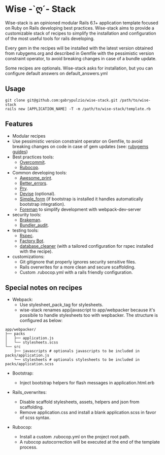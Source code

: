 # Wise -\`ღ´- Stack

Wise-stack is an opinioned modular Rails 6.1+ application template focused on Ruby on Rails developing
best practices.
Wise-stack aims to provide a customizable stack of recipes to simplify the installation
and configuration of the most useful tools for rails developing.

Every gem in the recipes will be installed with the latest version obtained from rubygems.org and described
in Gemfile with the pessimistic version constraint operator, to avoid breaking
changes in case of a bundle update.

Some recipes are optionals. Wise-stack asks for installation, but you can configure default answers on default_answers.yml

## Usage

```shell
git clone git@github.com:gabrypulzio/wise-stack.git /path/to/wise-stack
rails new [APPLICATION_NAME] -T -m /path/to/wise-stack/template.rb
```

## Features

* Modular recipes
* Use pessimistic version constraint operator on Gemfile, to avoid breaking changes on code in
case of gem updates (see: [rubygems guides](http://guides.rubygems.org/patterns/#pessimistic-version-constraint))
* Best practices tools:
  * [Overcommit](https://github.com/brigade/overcommit).
  * [Rubocop](https://github.com/rubocop-hq/rubocop).
* Common developing tools:
  * [Awesome_print](https://github.com/awesome-print/awesome_print).
  * [Better_errors](https://github.com/charliesome/better_errors).
  * [Pry](https://github.com/pry/pry).
  * [Devise](https://github.com/plataformatec/devise) (optional).
  * [Simple_form](https://github.com/plataformatec/simple_form) (if bootstrap is installed it handles automatically bootstrap integration).
  * [Foreman](https://github.com/ddollar/foreman) to simplify development with webpack-dev-server
* security tools:
  * [Brakeman](https://github.com/presidentbeef/brakeman).
  * [Bundler_audit](https://github.com/rubysec/bundler-audit).
* testing tools:
  * [Rspec](https://github.com/rspec/rspec).
  * [Factory Bot](https://github.com/thoughtbot/factory_bot).
  * [database_cleaner](https://github.com/DatabaseCleaner/database_cleaner)
    (with a tailored configuration for rspec installed with the recipe).
* customizations:
  * Git gitignore that properly ignores security sensitive files.
  * Rails overwrites for a more clean and secure scaffolding.
  * Custom .rubocop.yml with a rails friendly configuration.


## Special notes on recipes

* Webpack:
  * Use stylesheet_pack_tag for stylesheets.
  * wise-stack renames app/javascript to app/webpacker because it's possibile to
  handle stylesheets too with wepbacker. The structure is configured as below:

```
app/webpacker/
├── packs
│   ├── application.js
│   └── stylesheets.scss
└── src
    ├── javascripts # optionals javascripts to be included in packs/application.js
    └── stylesheets # optionals stylesheets to be included in packs/application.scss
```

* Bootstrap:
  * Inject bootstrap helpers for flash messages in application.html.erb

* Rails_overwrites:
  * Disable scaffold stylesheets, assets, helpers and json from scaffolding.
  * Remove application.css and install a blank application.scss in favor of scss syntax.

* Rubocop:
  * Install a custom .rubocop.yml on the project root path.
  * A rubocop autocorrection will be executed at the end of the template process.
